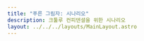 ```yaml
---
title: "푸른 그림자: 시나리오"
description: 크툴루 컨피덴셜을 위한 시나리오
layout: ../../../layouts/MainLayout.astro
---
```

